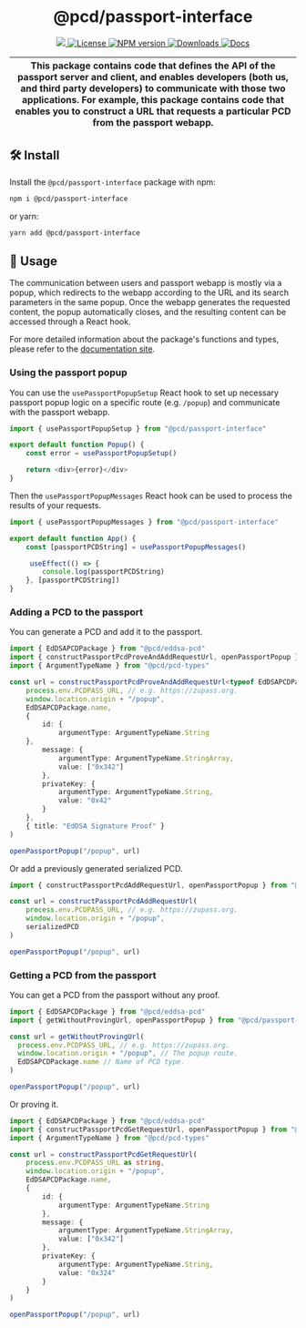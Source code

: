 <p align="center">
    <h1 align="center">
        @pcd/passport-interface
    </h1>
</p>

<p align="center">
    <a href="https://github.com/proofcarryingdata">
        <img src="https://img.shields.io/badge/project-PCD-blue.svg?style=flat-square">
    </a>
    <a href="https://github.com/proofcarryingdata/zupass/blob/main/packages/passport-interface/LICENSE">
        <img alt="License" src="https://img.shields.io/badge/license-GPL--3.0-green.svg?style=flat-square">
    </a>
    <a href="https://www.npmjs.com/package/@pcd/passport-interface">
        <img alt="NPM version" src="https://img.shields.io/npm/v/@pcd/passport-interface?style=flat-square" />
    </a>
    <a href="https://npmjs.org/package/@pcd/passport-interface">
        <img alt="Downloads" src="https://img.shields.io/npm/dm/@pcd/passport-interface.svg?style=flat-square" />
    </a>
    <a href="https://docs.pcd.team/modules/_pcd_passport_interface.html">
        <img alt="Docs" src="https://img.shields.io/badge/docs-typedoc-purple.svg?style=flat-square">
    </a>
</p>

| This package contains code that defines the API of the passport server and client, and enables developers (both us, and third party developers) to communicate with those two applications. For example, this package contains code that enables you to construct a URL that requests a particular PCD from the passport webapp. |
| ------------------------------------------------------------------------------------------------------------------------------------------------------------------------------------------------------------------------------------------------------------------------------------------------------------------------------------- |


## 🛠 Install

Install the `@pcd/passport-interface` package with npm:

```bash
npm i @pcd/passport-interface
```

or yarn:

```bash
yarn add @pcd/passport-interface
```

## 📜 Usage

The communication between users and passport webapp is mostly via a popup, which redirects to the webapp according to the URL and its search parameters in the same popup. Once the webapp generates the requested content, the popup automatically closes, and the resulting content can be accessed through a React hook.

For more detailed information about the package's functions and types, please refer to the [documentation site](https://docs.pcd.team/modules/_pcd_passport_interface.html).

### Using the passport popup

You can use the `usePassportPopupSetup` React hook to set up necessary passport popup logic on a specific route (e.g. `/popup`) and communicate with the passport webapp.

```typescript
import { usePassportPopupSetup } from "@pcd/passport-interface"

export default function Popup() {
    const error = usePassportPopupSetup()

    return <div>{error}</div>
}
```

Then the `usePassportPopupMessages` React hook can be used to process the results of your requests.

```typescript
import { usePassportPopupMessages } from "@pcd/passport-interface"

export default function App() {
    const [passportPCDString] = usePassportPopupMessages()

     useEffect(() => {
        console.log(passportPCDString)
    }, [passportPCDString])
}
```

### Adding a PCD to the passport

You can generate a PCD and add it to the passport.

```typescript
import { EdDSAPCDPackage } from "@pcd/eddsa-pcd"
import { constructPassportPcdProveAndAddRequestUrl, openPassportPopup } from "@pcd/passport-interface"
import { ArgumentTypeName } from "@pcd/pcd-types"

const url = constructPassportPcdProveAndAddRequestUrl<typeof EdDSAPCDPackage>(
    process.env.PCDPASS_URL, // e.g. https://zupass.org.
    window.location.origin + "/popup",
    EdDSAPCDPackage.name,
    {
        id: {
            argumentType: ArgumentTypeName.String
    },
        message: {
            argumentType: ArgumentTypeName.StringArray,
            value: ["0x342"]
        },
        privateKey: {
            argumentType: ArgumentTypeName.String,
            value: "0x42"
        }
    },
    { title: "EdDSA Signature Proof" }
)

openPassportPopup("/popup", url)
```

Or add a previously generated serialized PCD.

```typescript
import { constructPassportPcdAddRequestUrl, openPassportPopup } from "@pcd/passport-interface"

const url = constructPassportPcdAddRequestUrl(
    process.env.PCDPASS_URL, // e.g. https://zupass.org.
    window.location.origin + "/popup",
    serializedPCD
)

openPassportPopup("/popup", url)
```

### Getting a PCD from the passport

You can get a PCD from the passport without any proof.

```typescript
import { EdDSAPCDPackage } from "@pcd/eddsa-pcd"
import { getWithoutProvingUrl, openPassportPopup } from "@pcd/passport-interface"

const url = getWithoutProvingUrl(
  process.env.PCDPASS_URL, // e.g. https://zupass.org.
  window.location.origin + "/popup", // The popup route.
  EdDSAPCDPackage.name // Name of PCD type.
)

openPassportPopup("/popup", url)
```

Or proving it.

```typescript
import { EdDSAPCDPackage } from "@pcd/eddsa-pcd"
import { constructPassportPcdGetRequestUrl, openPassportPopup } from "@pcd/passport-interface"
import { ArgumentTypeName } from "@pcd/pcd-types"

const url = constructPassportPcdGetRequestUrl(
    process.env.PCDPASS_URL as string,
    window.location.origin + "/popup",
    EdDSAPCDPackage.name,
    {
        id: {
            argumentType: ArgumentTypeName.String
        },
        message: {
            argumentType: ArgumentTypeName.StringArray,
            value: ["0x342"]
        },
        privateKey: {
            argumentType: ArgumentTypeName.String,
            value: "0x324"
        }
    }
)

openPassportPopup("/popup", url)
```
